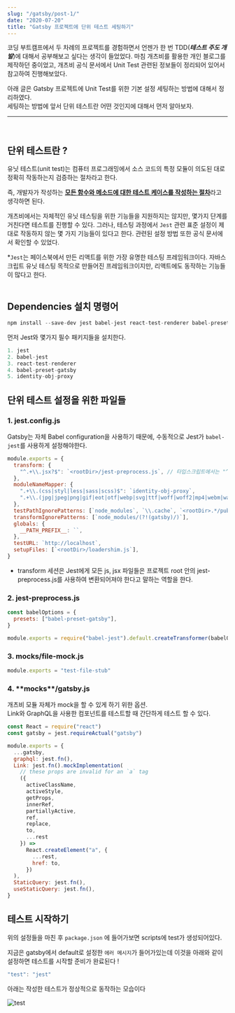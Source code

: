 ```yaml
---
slug: "/gatsby/post-1/"
date: "2020-07-20"
title: "Gatsby 프로젝트에 단위 테스트 세팅하기"
---
```


코딩 부트캠프에서 두 차례의 프로젝트를 경험하면서 언젠가 한 번 TDD(**_테스트 주도 개발_**)에 대해서 공부해보고 싶다는 생각이 들었었다. 마침 개츠비를 활용한 개인 블로그를 제작하던 중이었고, 개츠비 공식 문서에서 Unit Test 관련된 정보들이 정리되어 있어서 참고하여 진행해보았다.

아래 글은 Gatsby 프로젝트에 Unit Test를 위한 기본 설정 세팅하는 방법에 대해서 정리하였다.
<br>세팅하는 방법에 앞서 단위 테스트란 어떤 것인지에 대해서 먼저 알아보자.

---

<br>

## 단위 테스트란 ?

유닛 테스트(unit test)는 컴퓨터 프로그래밍에서 소스 코드의 특정 모듈이 의도된 대로 정확히 작동하는지 검증하는 절차라고 한다.

즉, 개발자가 작성하는 <u>**모든 함수와 메소드에 대한 테스트 케이스를 작성하는 절차**</u>라고 생각하면 된다.

개츠비에서는 자체적인 유닛 테스팅을 위한 기능들을 지원하지는 않지만, 몇가지 단계를 거친다면 테스트를 진행할 수 있다. 그러나, 테스팅 과정에서 <code>Jest</code> 관련 표준 설정이 제대로 작동하지 않는 몇 가지 기능들이 있다고 한다. 관련된 설정 방법 또한 공식 문서에서 확인할 수 있었다.

\*<code>Jest</code>는 페이스북에서 만든 리액트를 위한 가장 유명한 테스팅 프레임워크이다.
자바스크립트 유닛 테스팅 목적으로 만들어진 프레임워크이지만, 리액트에도 동작하는 기능들이 많다고 한다.
<br></br>

## Dependencies 설치 명령어

```javascript
npm install --save-dev jest babel-jest react-test-renderer babel-preset-gatsby identity-obj-proxy
```

먼저 Jest와 몇가지 필수 패키지들을 설치한다.

```javascript
1. jest
2. babel-jest
3. react-test-renderer
4. babel-preset-gatsby
5. identity-obj-proxy
```
## 단위 테스트 설정을 위한 파일들

### 1. jest.config.js

Gatsby는 자체 Babel configuration을 사용하기 때문에, 수동적으로 Jest가 <code>babel-jest</code>를 사용하게 설정해야한다.

```javascript
module.exports = {
  transform: {
    "^.+\\.jsx?$": `<rootDir>/jest-preprocess.js`, // 타입스크립트에서는 "^.+\\.[jt]sx?$": "<rootDir>/jest-preprocess.js", 이렇게 설정
  },
  moduleNameMapper: {
    ".+\\.(css|styl|less|sass|scss)$": `identity-obj-proxy`,
    ".+\\.(jpg|jpeg|png|gif|eot|otf|webp|svg|ttf|woff|woff2|mp4|webm|wav|mp3|m4a|aac|oga)$": `<rootDir>/__mocks__/file-mock.js`,
  },
  testPathIgnorePatterns: [`node_modules`, `\\.cache`, `<rootDir>.*/public`],
  transformIgnorePatterns: [`node_modules/(?!(gatsby)/)`],
  globals: {
    __PATH_PREFIX__: ``,
  },
  testURL: `http://localhost`,
  setupFiles: [`<rootDir>/loadershim.js`],
}
```

- transform 세션은 Jest에게 모든 js, jsx 파일들은 프로젝트 root 안의 jest-preprocess.js를 사용하여 변환되어져야 한다고 말하는 역할을 한다.

### 2. jest-preprocess.js

```jsx
const babelOptions = {
  presets: ["babel-preset-gatsby"],
}

module.exports = require("babel-jest").default.createTransformer(babelOptions)
```

### 3. **mocks**/file-mock.js

```javascript
module.exports = "test-file-stub"
```

### 4. **\*\*mocks**\*\*/gatsby.js
개츠비 모듈 자체가 mock을 할 수 있게 하기 위한 옵션.
<br>Link와 GraphQL을 사용한 컴포넌트를 테스트할 때 간단하게 테스트 할 수 있다.

```javascript
const React = require("react")
const gatsby = jest.requireActual("gatsby")

module.exports = {
  ...gatsby,
  graphql: jest.fn(),
  Link: jest.fn().mockImplementation(
    // these props are invalid for an `a` tag
    ({
      activeClassName,
      activeStyle,
      getProps,
      innerRef,
      partiallyActive,
      ref,
      replace,
      to,
      ...rest
    }) =>
      React.createElement("a", {
        ...rest,
        href: to,
      })
  ),
  StaticQuery: jest.fn(),
  useStaticQuery: jest.fn(),
}
``` 
## 테스트 시작하기

위의 설정들을 마친 후 `package.json` 에 들어가보면 scripts에 test가 생성되어있다.

지금은 gatsby에서 default로 설정한 `에러 메시지`가 들어가있는데 이것을 아래와 같이 설정하면 테스트를 시작할 준비가 완료된다 !

```jsx
"test": "jest"
```

아래는 작성한 테스트가 정상적으로 동작하는 모습이다

![test](./result.png '#width=400px')

